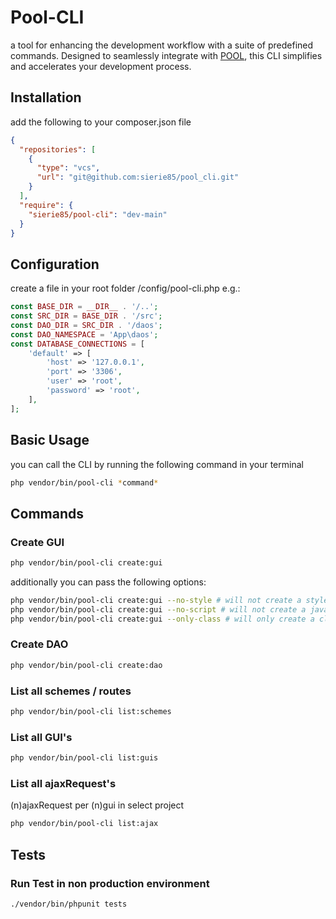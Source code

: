# Pool-CLI

a tool for enhancing the development workflow with a suite of predefined commands.
Designed to seamlessly integrate with [POOL](https://github.com/manhart/pool), this CLI simplifies and accelerates your
development process.

## Installation

add the following to your composer.json file

```json
{
  "repositories": [
    {
      "type": "vcs",
      "url": "git@github.com:sierie85/pool_cli.git"
    }
  ],
  "require": {
    "sierie85/pool-cli": "dev-main"
  }
}
```

## Configuration

create a file in your root folder /config/pool-cli.php e.g.:

```php
const BASE_DIR = __DIR__ . '/..';
const SRC_DIR = BASE_DIR . '/src';
const DAO_DIR = SRC_DIR . '/daos';
const DAO_NAMESPACE = 'App\daos';
const DATABASE_CONNECTIONS = [
    'default' => [
        'host' => '127.0.0.1',
        'port' => '3306',
        'user' => 'root',
        'password' => 'root',
    ],
];
```

## Basic Usage

you can call the CLI by running the following command in your terminal

```bash
php vendor/bin/pool-cli *command*
```

## Commands

### Create GUI

```bash
php vendor/bin/pool-cli create:gui
```

additionally you can pass the following options:

```bash
php vendor/bin/pool-cli create:gui --no-style # will not create a stylesheet file
php vendor/bin/pool-cli create:gui --no-script # will not create a javascript file
php vendor/bin/pool-cli create:gui --only-class # will only create a class file
```

### Create DAO

```bash
php vendor/bin/pool-cli create:dao
```

### List all schemes / routes

```bash
php vendor/bin/pool-cli list:schemes
```

### List all GUI's

```bash
php vendor/bin/pool-cli list:guis
```

### List all ajaxRequest's

(n)ajaxRequest per (n)gui in select project

```bash
php vendor/bin/pool-cli list:ajax
```

## Tests

### Run Test in non production environment

```bash
./vendor/bin/phpunit tests
```